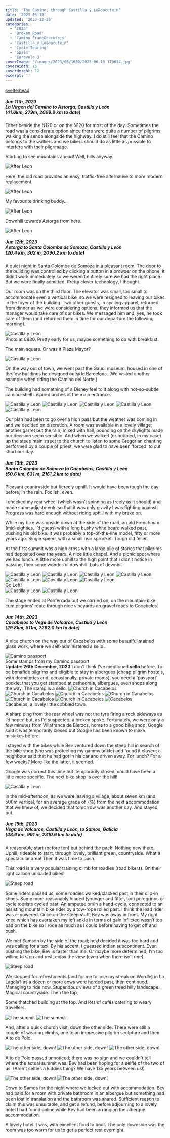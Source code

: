 ```yaml
---
title: 'The Camino, through Castilla y Le&oacute;n'
date: '2023-06-13'
updated: '2023-12-26'
categories:
  - '2023'
  - 'Broken Road'
  - 'Camino Franc&eacute;s'
  - 'Castilla y Le&oacute;n'
  - 'Cycle Touring'
  - 'Spain'
  - 'Eurovelo 3'
coverImage: '/images/2023/06/1600/2023-06-13-170034.jpg'
coverWidth: 16
coverHeight: 12
excerpt: ''
---
```


<svelte:head>

<title>
Castilla y Le&oacute;n
</title>
</svelte:head>

<script>
	import Callout from '$lib/components/Callout.svelte'
</script>

<section class="card">
  <h5>
    Jun 11th, 2023
    <br /> La Virgen del Camino to Astorga, Castilla y Le&oacute;n
    <br />(41.6km, 279m, 2069.8 km to date)   
  </h5>
  <p>Either beside the N120 or on the N120 for most of the day. Sometimes the road was a considerate option since there were quite a number of pilgrims walking the senda alongside the highway. I do still feel that the Camino belongs to the walkers and we bikers should do as little as possible to interfere with their pilgrimage.</p>
  <p>Starting to see mountains ahead! Well, hills anyway.</p>
  <img alt="After Leon" src="/images/2023/06/1600/2023-06-11-152052.jpg" /> 
  <p>Here, the old road provides an easy, traffic-free alternative to more modern replacement.</p>
  <img alt="After Leon" src="/images/2023/06/1600/2023-06-11-152209.jpg" /> 
  <p>My favourite drinking buddy…</p>
  <img alt="After Leon" src="/images/2023/06/1600/2023-06-11-152314.jpg" /> 
  <p>Downhill towards Astorga from here.</p>
  <img alt="After Leon" src="/images/2023/06/1600/2023-06-11-153809.jpg" /> 
</section>

<section class="card">
  <h5>
    Jun 12th, 2023
    <br /> Astorga to Santa Colomba de Somoza, Castilla y Le&oacute;n
    <br />(20.4 km, 302 m, 2090.2 km to date)   
  </h5>
  <p>A quiet night in Santa Colomba de Somoza in a pleasant room. The door to the building was controlled by clicking a button in a browser on the phone; it didn’t work immediately so we weren’t entirely sure we had the right place. But we were finally admitted. Pretty clever technology, I thought. </p>
  <p>Our room was on the third floor. The elevator was small, too small to accommodate even a vertical bike, so we were resigned to leaving our bikes in the foyer of the building. Two other guests, in cycling apparel, returned from dinner as we were considering options; they informed us that the manager would take care of our bikes. We messaged him and, yes, he took care of them (and returned them in time for our departure the following morning).</p>
  <img alt="Castilla y Leon" src="/images/2023/06/1600/2023-06-12-083416.jpg" />
  <div class="caption">Photo at 0830. Pretty early for us, maybe something to do with breakfast.</div> 
  <p>The main square. Or was it Plaza Mayor?</p>
  <img alt="Castilla y Leon" src="/images/2023/06/1600/2023-06-12-083541.jpg" />
  <p>On the way out of town, we went past the Gaudi museum, housed in one of the few buildings he designed outside Barcelona. (We visited another example when riding the Camino del Norte.) </p>
  <p>The building had something of a Disney feel to it along with not-so-subtle camino-shell inspired arches at the main entrance.</p>
  <img alt="Castilla y Leon" src="/images/2023/06/1600/2023-06-12-103400.jpg" />
  <img alt="Castilla y Leon" src="/images/2023/06/1600/2023-06-12-103523.jpg" />
  <img alt="Castilla y Leon" src="/images/2023/06/1600/2023-06-12-103737.jpg" />
  <img alt="Castilla y Leon" src="/images/2023/06/1600/2023-06-12-132741.jpg" />
  <img alt="Castilla y Leon" src="/images/2023/06/1600/2023-06-12-122008.jpg" />
  <p>Our plan had been to go over a high pass but the weather was coming in and we decided on discretion. A room was available in a lovely village; another garret but the rain, mixed with hail, pounding on the skylights made our decision seem sensible. And when we walked (or hobbled, in my case) up the steep main street to the church to listen to some Gregorian chanting performed by a couple of priest, we were glad to have been ‘forced’ to cut short our day.</p>
  
</section>

<section class="card">
  <h5>
    Jun 13th, 2023
    <br /> Santa Colomba de Somoza to Cacabelos, Castilla y Le&oacute;n
    <br />(50.6 km, 631 m, 2161.2 km to date)   
  </h5>
  <p>Pleasant countryside but fiercely uphill. It would have been tough the day before, in the rain. Foolish, even.</p>
  <p>I checked my rear wheel (which wasn’t spinning as freely as it should) and made some adjustments so that it was only gravity I was fighting against. Progress was hard enough without riding uphill with my brake on.</p>
  
  <p>While my bike was upside down at the side of the road, an old Frenchman (mid-eighties, I’d guess) with a long bushy white beard walked past, pushing his old bike. It was probably a top-of-the-line model, fifty or more years ago. Single speed, with a small rear sprocket. Tough old feller.</p>
  <p>At the first summit was a high cross with a large pile of stones that pilgrims had deposited over the years. A nice little chapel. And a picnic spot where we had lunch. A little more uphill to the high point that I didn’t notice in passing, then some wonderful downhill. Lots of downhill.</p>
  <img alt="Castilla y Leon" src="/images/2023/06/1600/2023-06-13-134329.jpg" />
  <img alt="Castilla y Leon" src="/images/2023/06/1600/2023-06-13-134606.jpg" />
  <img alt="Castilla y Leon" src="/images/2023/06/1600/2023-06-13-135203.jpg" />
  <img alt="Castilla y Leon" src="/images/2023/06/1600/2023-06-13-135745.jpg" />
  <img alt="Castilla y Leon" src="/images/2023/06/1600/2023-06-13-140006.jpg" />
  <img alt="Castilla y Leon" src="/images/2023/06/1600/2023-06-13-140102.jpg" />
  <img alt="Castilla y Leon" src="/images/2023/06/1600/2023-06-13-170034.jpg" />
  <div class="caption">Go Left!</div>
  <img alt="Castilla y Leon" src="/images/2023/06/1600/2023-06-13-175220.jpg" />
  <img alt="Castilla y Leon" src="/images/2023/06/1600/2023-06-13-175240.jpg" />
  <p>The stage ended at Ponferrada but we carried on, on the mountain-bike cum pilgrims’ route through nice vineyards on gravel roads to Cocabelos.</p> 
</section>

<section class="card">
  <h5>
    Jun 14th, 2023
    <br /> Cacabelos to Vega de Valcarce, Castilla y Le&oacute;n
    <br/>(29.8km, 511m, 2262.0 km to date)   
  </h5>
  <p>A nice church on the way out of Cacabelos with some beautiful stained glass work, where we self-administered a sello..</p>
  <img alt="Camino passport" src="/images/2023/06/1600/caminoPassport.png" />
  <div class="caption">Some stamps from my Camino passport</div>
  <Callout>
  <strong>Update: 26th December, 2023</strong> I don't think I've mentioned <strong>sello</strong> before. To be bonafide pilgrims and eligible to stay in albergues (cheap pilgrim hostels, with dormitories and, occasionally, private rooms), you need a 'passport' booklet that you get stamped at cathedrals, albergues, even shops along the way. The stamp is a sello.
  </Callout>
 
  <img alt="Church in Cacabelos" src="/images/2023/06/1600/2023-06-14-103807.jpg" />
  <img alt="Church in Cacabelos" src="/images/2023/06/1600/2023-06-14-103828.jpg" />
  <img alt="Church in Cacabelos" src="/images/2023/06/1600/2023-06-14-103959.jpg" />
  <img alt="Church in Cacabelos" src="/images/2023/06/1600/2023-06-14-104019.jpg" />
  <img alt="Church in Cacabelos" src="/images/2023/06/1600/2023-06-14-104027.jpg" />
  <img alt="Church in Cacabelos" src="/images/2023/06/1600/2023-06-14-104042.jpg" />
  <img alt="Cacabelos" src="/images/2023/06/1600/2023-06-14-104238.jpg" />
  <div class="caption">Cacabelos, a lovely little cobbled town.</div>
  <p>A sharp ping from the rear wheel was not the tyre firing a rock sideways as I’d hoped but, as I'd suspected, a broken spoke. Fortunately, we were only a few minutes from Villafranca de Bierzos, home to a good bike shop. Google said it was temporarily closed but Google has been known to make mistakes before.</p>
  <p>I stayed with the bikes while Bev ventured down the steep hill in search of the bike shop (she was protecting my gammy ankle) and found it closed; a neighbour said that he had got in his car and driven away. For lunch? For a few weeks? More like the latter, it seemed.</p>
  <p>Google was correct this time but ‘temporarily closed’ could have been a little more specific. The next bike shop is over the hill!</p>
  <img alt="Castilla y Leon" src="/images/2023/06/1600/2023-06-14-143901.jpg" />
  <p>In the mid-afternoon, as we were leaving a village, about seven km (and 500m vertical, for an average grade of 7%) from the next accommodation that we knew of, we decided that tomorrow was another day. And stayed put.</p>
</section>

<section class="card">
  <h5>
    Jun 15th, 2023
    <br />  Vega de Valcarce, Castilla y León, to Samos, Galicia
    <br /> (48.6 km, 991 m, 2310.6 km to date)   
  </h5>
  <p>A reasonable start (before ten) but behind the pack. Nothing new there. Uphill, rideable to start, through lovely, brilliant green, countryside. What a spectacular area! Then it was time to push.</p>
  <p>This road is a very popular training climb for roadies (road bikers). On their light carbon unloaded bikes!</p>
  <img alt="Steep road" src="/images/2023/06/1600/2023-06-15-124304.jpg" />
  <p>Some riders passed us, some roadies walked/clacked past in their clip-in shoes. Some more reasonably loaded (younger and fitter, too) peregrinos or cycle tourists cycled past. An amputee on/in a hand-cycle, connected to an assisting mountain bike rider by a tow-rope rolled past. I think the lead rider was e-powered. Once on the steep stuff, Bev was away in front. My right knee which has overtaken my left ankle in terms of pain inflicted wasn’t too bad on the bike so I rode as much as I could before having to get off and push.</p>
  <p>We met Samson by the side of the road; he’d decided it was too hard and was calling for a taxi. By his accent, I guessed Indian subcontinent. Even pushing the bike, Bev is faster than me. Or maybe more determined; I’m too willing to stop and rest, enjoy the view (even when there isn’t one).</p>
  <img alt="Steep road" src="/images/2023/06/1600/2023-06-15-124344.jpg" />
  <p>We stopped for refreshments (and for me to lose my streak on Wordle) in La Lagola? as a dozen or more cows were herded past, then continued. Managing to ride now. Stupendous views of a green treed hilly landscape. Magical countryside. Then the top,</p>
  <p>Some thatched building at the top. And lots of caf&eacute;s catering to weary travellers.</p> 
  <img alt="The summit" src="/images/2023/06/1600/2023-06-15-135558.jpg" />
  <img alt="The summit" src="/images/2023/06/1600/2023-06-15-135615.jpg" />
  <p>And, after a quick church visit, down the other side. There were still a couple of wearing climbs, one to an impressive pilgrim sculpture and then Alto de Polo.</p>
  <img alt="The other side, down!" src="/images/2023/06/1600/2023-06-15-141459.jpg" />
  <img alt="The other side, down!" src="/images/2023/06/1600/2023-06-15-141522.jpg" />
  <img alt="The other side, down!" src="/images/2023/06/1600/2023-06-15-144653.jpg" />
  <p>Alto de Polo passed unnoticed; there was no sign and we couldn't tell where the actual summit was. Bev had been hoping for a selfie of the two of us. (Aren't selfies a kiddies thing? We have 135 years between us!)</p>
    <img alt="The other side, down!" src="/images/2023/06/1600/2023-06-15-144706.jpg" />
  <img alt="The other side, down!" src="/images/2023/06/1600/2023-06-15-165142.jpg" />
  <p>Down to Samos for the night where we lucked out with accommodation. Bev had paid for a room with private bathroom in an albergue but something had been lost in translation and the bathroom was shared. Sufficient reason to claim this was unsuitable, and get a refund, before adjourning to a lovely hotel I had found online while Bev had been arranging the albergue accommodation.</p>
  <p>A lovely hotel it was, with excellent food to boot. The only downside was the room was too warm for us to get a perfect rest overnight.</p>
</section>
